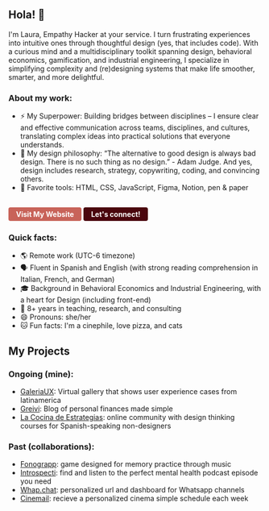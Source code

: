 ## Hola! 👋
I'm Laura, Empathy Hacker at your service. 
I turn frustrating experiences into intuitive ones through thoughtful design (yes, that includes code). With a curious mind and a multidisciplinary toolkit spanning design, behavioral economics, gamification, and industrial engineering, I specialize in simplifying complexity and (re)designing systems that make life smoother, smarter, and more delightful.

### About my work:
- ⚡ My Superpower: Building bridges between disciplines – I ensure clear and effective communication across teams, disciplines, and cultures, translating complex ideas into practical solutions that everyone understands.
- 🌟 My design philosophy: “The alternative to good design is always bad design. There is no such thing as no design.” - Adam Judge. And yes, design includes research, strategy, copywriting, coding, and convincing others.
- 🚀 Favorite tools: HTML, CSS, JavaScript, Figma, Notion, pen & paper

<br>
<a href="https://lauraupegui.com" style="display: inline-block; background-color: #C86359; color: white; text-decoration: none; padding: 5px 15px; font-weight: bold; border-radius: 4px; font-family: -apple-system, system-ui, sans-serif;">
 Visit My Website
</a>
<a href="mailto:lauraupegui@duck.com" style="display: inline-block; background-color: #4A060D; color: white; text-decoration: none; padding: 5px 15px; font-weight: bold; border-radius: 4px; font-family: -apple-system, system-ui, sans-serif;">
 Let's connect!
</a>


### Quick facts:
- 🌎 Remote work (UTC-6 timezone)
- 🗣️ Fluent in Spanish and English (with strong reading comprehension in Italian, French, and German)
- 🎓 Background in Behavioral Economics and Industrial Engineering, with a heart for Design (including front-end)
- 💼 8+ years in teaching, research, and consulting
- 😄 Pronouns: she/her
- 🐱 Fun facts: I'm a cinephile, love pizza, and cats


## My Projects
### Ongoing (mine):
-  <a href="https://galeriaux.com/" target="_blank">GaleriaUX</a>: Virtual gallery that shows user experience cases from latinamerica
- <a href="https://greivi.com/" target="_blank">Greivi</a>: Blog of personal finances made simple
- <a href="https://cocinaestrategias.com/" target="_blank">La Cocina de Estrategias</a>: online community with design thinking courses for Spanish-speaking non-designers

### Past (collaborations):
- <a href="https://fonograpp.com/" target="_blank">Fonograpp</a>: game designed for memory practice through music
- <a href="https://introspecti.com/" target="_blank">Introspecti</a>: find and listen to the perfect mental health podcast episode you need
- <a href="https://whapp.chat/" target="_blank">Whap.chat</a>: personalized url and dashboard for Whatsapp channels
- <a href="https://cinemail.mx/" target="_blank">Cinemail</a>: recieve a personalized cinema simple schedule each week
